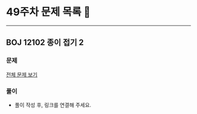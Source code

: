 # 49주차 문제 목록 📝
___
## BOJ 12102 종이 접기 2
### 문제
[전체 문제 보기](https://www.acmicpc.net/problem/12102)

### 풀이
- 풀이 작성 후, 링크를 연결해 주세요.